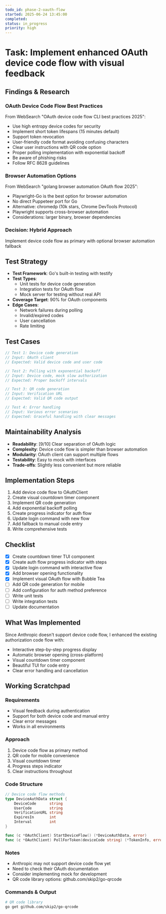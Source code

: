 ```yaml
---
todo_id: phase-2-oauth-flow
started: 2025-06-24 13:45:00
completed:
status: in_progress
priority: high
---
```


# Task: Implement enhanced OAuth device code flow with visual feedback

## Findings & Research

### OAuth Device Code Flow Best Practices
From WebSearch "OAuth device code flow CLI best practices 2025":
- Use high entropy device codes for security
- Implement short token lifespans (15 minutes default)
- Support token revocation
- User-friendly code format avoiding confusing characters
- Clear user instructions with QR code option
- Proper polling implementation with exponential backoff
- Be aware of phishing risks
- Follow RFC 8628 guidelines

### Browser Automation Options
From WebSearch "golang browser automation OAuth flow 2025":
- Playwright-Go is the best option for browser automation
- No direct Puppeteer port for Go
- Alternative: chromedp (10k stars, Chrome DevTools Protocol)
- Playwright supports cross-browser automation
- Considerations: larger binary, browser dependencies

### Decision: Hybrid Approach
Implement device code flow as primary with optional browser automation fallback

## Test Strategy

- **Test Framework**: Go's built-in testing with testify
- **Test Types**: 
  - Unit tests for device code generation
  - Integration tests for OAuth flow
  - Mock server for testing without real API
- **Coverage Target**: 90% for OAuth components
- **Edge Cases**:
  - Network failures during polling
  - Invalid/expired codes
  - User cancellation
  - Rate limiting

## Test Cases

```go
// Test 1: Device code generation
// Input: OAuth client
// Expected: Valid device code and user code

// Test 2: Polling with exponential backoff
// Input: Device code, mock slow authorization
// Expected: Proper backoff intervals

// Test 3: QR code generation
// Input: Verification URL
// Expected: Valid QR code output

// Test 4: Error handling
// Input: Various error scenarios
// Expected: Graceful handling with clear messages
```

## Maintainability Analysis

- **Readability**: [9/10] Clear separation of OAuth logic
- **Complexity**: Device code flow is simpler than browser automation
- **Modularity**: OAuth client can support multiple flows
- **Testability**: Easy to mock with interfaces
- **Trade-offs**: Slightly less convenient but more reliable

## Implementation Steps

1. Add device code flow to OAuthClient
2. Create visual countdown timer component
3. Implement QR code generation
4. Add exponential backoff polling
5. Create progress indicator for auth flow
6. Update login command with new flow
7. Add fallback to manual code entry
8. Write comprehensive tests

## Checklist

- [x] Create countdown timer TUI component
- [x] Create auth flow progress indicator with steps
- [x] Update login command with interactive flow
- [x] Add browser opening functionality
- [x] Implement visual OAuth flow with Bubble Tea
- [ ] Add QR code generation for mobile
- [ ] Add configuration for auth method preference
- [ ] Write unit tests
- [ ] Write integration tests
- [ ] Update documentation

## What Was Implemented

Since Anthropic doesn't support device code flow, I enhanced the existing authorization code flow with:
- Interactive step-by-step progress display
- Automatic browser opening (cross-platform)
- Visual countdown timer component
- Beautiful TUI for code entry
- Clear error handling and cancellation

## Working Scratchpad

### Requirements
- Visual feedback during authentication
- Support for both device code and manual entry
- Clear error messages
- Works in all environments

### Approach
1. Device code flow as primary method
2. QR code for mobile convenience
3. Visual countdown timer
4. Progress steps indicator
5. Clear instructions throughout

### Code Structure
```go
// Device code flow methods
type DeviceAuthData struct {
    DeviceCode      string
    UserCode        string
    VerificationURL string
    ExpiresIn       int
    Interval        int
}

func (c *OAuthClient) StartDeviceFlow() (*DeviceAuthData, error)
func (c *OAuthClient) PollForToken(deviceCode string) (*TokenInfo, error)
```

### Notes
- Anthropic may not support device code flow yet
- Need to check their OAuth documentation
- Consider implementing mock for development
- QR code library options: github.com/skip2/go-qrcode

### Commands & Output
```bash
# QR code library
go get github.com/skip2/go-qrcode
```